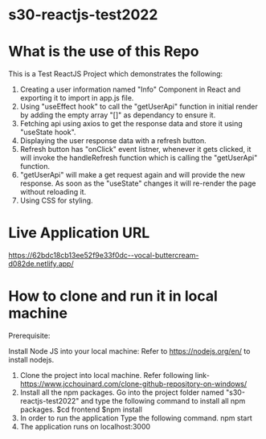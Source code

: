 # s30-reactjs-test2022

# What is the use of this Repo

This is a Test ReactJS Project which demonstrates the following:

1) Creating a user information named "Info" Component in React and exporting it to import in app.js file.
2) Using "useEffect hook" to call the "getUserApi" function in initial render by adding the empty array "[]" as dependancy to ensure it. 
3) Fetching api using axios to get the response data and store it using "useState hook".
4) Displaying the user response data with a refresh button.
5) Refresh button has "onClick" event listner, whenever it gets clicked, it will invoke the handleRefresh function which is calling the "getUserApi" function.
6) "getUserApi" will make a get request again and will provide the new response. As soon as the "useState" changes it will re-render the page without reloading it.
7) Using CSS for styling.

# Live Application URL

https://62bdc18cb13ee52f9e33f0dc--vocal-buttercream-d082de.netlify.app/

# How to clone and run it in local machine

Prerequisite:

Install Node JS into your local machine:
    Refer to https://nodejs.org/en/ to install nodejs.

1) Clone the project into local machine.
    Refer following link- https://www.jcchouinard.com/clone-github-repository-on-windows/
2) Install all the npm packages. Go into the project folder named "s30-reactjs-test2022" and type the following command to install all npm packages.
    $cd frontend
    $npm install
3) In order to run the application Type the following command.
    npm start
4) The application runs on localhost:3000
